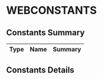 #  WEBCONSTANTS


## Constants Summary

| Type                                                  | Name                                          | Summary                                                          |
| ----------------------------------------------------- | --------------------------------------------- | ---------------------------------------------------------------- |

## Constants Details


